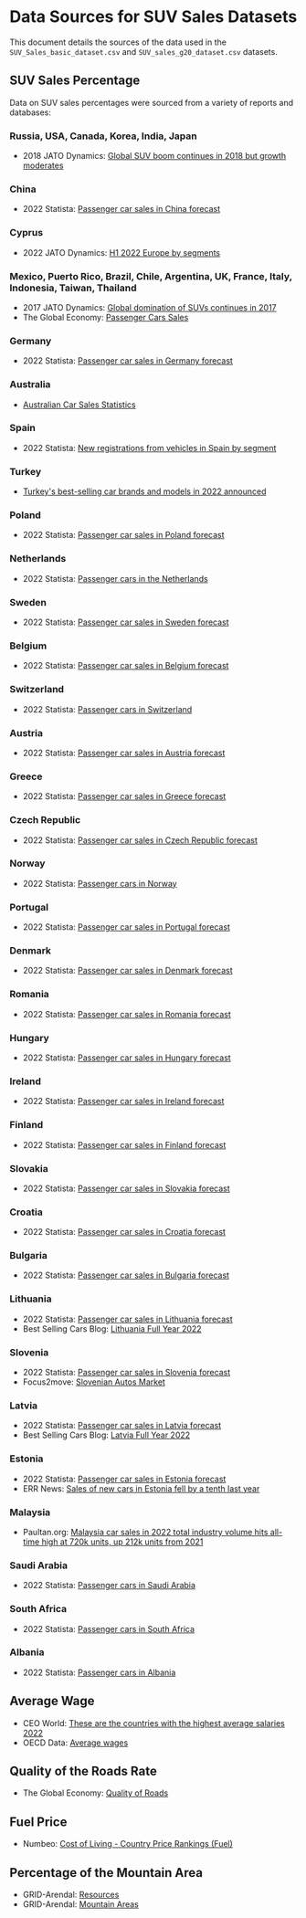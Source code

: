 # Data Sources for SUV Sales Datasets

This document details the sources of the data used in the `SUV_Sales_basic_dataset.csv` and `SUV_sales_g20_dataset.csv` datasets.

## SUV Sales Percentage

Data on SUV sales percentages were sourced from a variety of reports and databases:

### Russia, USA, Canada, Korea, India, Japan
- 2018 JATO Dynamics: [Global SUV boom continues in 2018 but growth moderates](https://www.jato.com/global-suv-boom-continues-in-2018-but-growth-moderates/)

### China
- 2022 Statista: [Passenger car sales in China forecast](https://www.statista.com/forecasts/754767/passenger-car-sales-in-china)

### Cyprus
- 2022 JATO Dynamics: [H1 2022 Europe by segments](https://www.jato.com/h1-2022-europe-by-segments/)

### Mexico, Puerto Rico, Brazil, Chile, Argentina, UK, France, Italy, Indonesia, Taiwan, Thailand
- 2017 JATO Dynamics: [Global domination of SUVs continues in 2017](https://www.jato.com/global-domination-suvs-continues-2017/)
- The Global Economy: [Passenger Cars Sales](https://www.theglobaleconomy.com/rankings/passenger_cars_sales/)

### Germany
- 2022 Statista: [Passenger car sales in Germany forecast](https://www.statista.com/forecasts/754754/passenger-car-sales-in-germany)

### Australia
- [Australian Car Sales Statistics](https://www.budgetdirect.com.au/car-insurance/research/australian-car-salesstatistics.html?fbclid=IwAR0GzrHPgNzIfT_1jh_-HDjk87B2ElfgQE-OB3p5MgnpSf13JV8ZFYzEtI)

### Spain
- 2022 Statista: [New registrations from vehicles in Spain by segment](https://www.statista.com/statistics/771656/new-registrations-from-vehicles-in-spainby-segment/)

### Turkey
- [Turkey's best-selling car brands and models in 2022 announced](https://europe-cities.com/2023/01/09/turkeys-best-selling-car-brands-and-modelsin-2022-announced/)

### Poland
- 2022 Statista: [Passenger car sales in Poland forecast](https://www.statista.com/forecasts/754761/passenger-car-sales-in-poland)

### Netherlands
- 2022 Statista: [Passenger cars in the Netherlands](https://www.statista.com/outlook/mmo/passenger-cars/netherlands)

### Sweden
- 2022 Statista: [Passenger car sales in Sweden forecast](https://www.statista.com/forecasts/754770/passenger-car-sales-in-sweden)

### Belgium
- 2022 Statista: [Passenger car sales in Belgium forecast](https://www.statista.com/forecasts/754775/passenger-car-sales-in-belgium)

### Switzerland
- 2022 Statista: [Passenger cars in Switzerland](https://www.statista.com/outlook/mmo/passenger-cars/switzerland)

### Austria
- 2022 Statista: [Passenger car sales in Austria forecast](https://www.statista.com/forecasts/754758/passenger-car-sales-in-austria)

### Greece
- 2022 Statista: [Passenger car sales in Greece forecast](https://www.statista.com/forecasts/754773/passenger-car-sales-in-greece)

### Czech Republic
- 2022 Statista: [Passenger car sales in Czech Republic forecast](https://www.statista.com/forecasts/754780/passenger-car-sales-in-czech-republic)

### Norway
- 2022 Statista: [Passenger cars in Norway](https://www.statista.com/outlook/mmo/passenger-cars/norway)

### Portugal
- 2022 Statista: [Passenger car sales in Portugal forecast](https://www.statista.com/forecasts/754766/passenger-car-sales-in-portugal)

### Denmark
- 2022 Statista: [Passenger car sales in Denmark forecast](https://www.statista.com/forecasts/754765/passenger-car-sales-in-denmark)

### Romania
- 2022 Statista: [Passenger car sales in Romania forecast](https://www.statista.com/forecasts/754772/passenger-car-sales-in-romania)

### Hungary
- 2022 Statista: [Passenger car sales in Hungary forecast](https://www.statista.com/forecasts/754762/passenger-car-sales-in-hungary)

### Ireland
- 2022 Statista: [Passenger car sales in Ireland forecast](https://www.statista.com/forecasts/754778/passenger-car-sales-in-ireland)

### Finland
- 2022 Statista: [Passenger car sales in Finland forecast](https://www.statista.com/forecasts/754777/passenger-car-sales-in-finland)

### Slovakia
- 2022 Statista: [Passenger car sales in Slovakia forecast](https://www.statista.com/forecasts/754760/passenger-car-sales-in-slovakia)

### Croatia
- 2022 Statista: [Passenger car sales in Croatia forecast](https://www.statista.com/forecasts/754768/passenger-car-sales-in-croatia)

### Bulgaria
- 2022 Statista: [Passenger car sales in Bulgaria forecast](https://www.statista.com/forecasts/754779/passenger-car-sales-in-bulgaria)

### Lithuania
- 2022 Statista: [Passenger car sales in Lithuania forecast](https://www.statista.com/forecasts/754776/passenger-car-sales-in-lithuania)
- Best Selling Cars Blog: [Lithuania Full Year 2022](https://bestsellingcarsblog.com/2023/02/lithuania-full-year-2022-toyota-rav4-1-nissan-qashqai-and-toyota-yaris-cross-impress-sales-off-18-6/)

### Slovenia
- 2022 Statista: [Passenger car sales in Slovenia forecast](https://www.statista.com/forecasts/754771/passenger-car-sales-in-slovenia)
- Focus2move: [Slovenian Autos Market](https://www.focus2move.com/slovenian-autos-market/)

### Latvia
- 2022 Statista: [Passenger car sales in Latvia forecast](https://www.statista.com/forecasts/754763/passenger-car-sales-in-latvia)
- Best Selling Cars Blog: [Latvia Full Year 2022](https://bestsellingcarsblog.com/2023/02/latvia-full-year-2022-dacia-duster-74-9-vwt-cross-45-5-toyota-rav4-45-1-shine-market-up-16-5/)

### Estonia
- 2022 Statista: [Passenger car sales in Estonia forecast](https://www.statista.com/forecasts/754757/passenger-car-sales-in-estonia)
- ERR News: [Sales of new cars in Estonia fell by a tenth last year](https://news.err.ee/1608844273/sales-of-new-cars-in-estonia-fell-by-a-tenth-lastyear)

### Malaysia
- Paultan.org: [Malaysia car sales in 2022 total industry volume hits all-time high at 720k units, up 212k units from 2021](https://paultan.org/2023/01/19/malaysia-car-sales-in-2022-total-industry-volume-hits-all-time-high-at-720k-units-up-212k-units-from-2021/)

### Saudi Arabia
- 2022 Statista: [Passenger cars in Saudi Arabia](https://www.statista.com/outlook/mmo/passenger-cars/saudi-arabia)

### South Africa
- 2022 Statista: [Passenger cars in South Africa](https://www.statista.com/outlook/mmo/passenger-cars/south-africa)

### Albania
- 2022 Statista: [Passenger cars in Albania](https://www.statista.com/outlook/mmo/passenger-cars/albania)

## Average Wage

- CEO World: [These are the countries with the highest average salaries 2022](https://ceoworld.biz/2022/08/15/these-are-the-countries-with-the-highest-averagesalaries-2022/)
- OECD Data: [Average wages](https://data.oecd.org/earnwage/average-wages.htm)

## Quality of the Roads Rate

- The Global Economy: [Quality of Roads](https://www.theglobaleconomy.com/rankings/roads_quality/)

## Fuel Price

- Numbeo: [Cost of Living - Country Price Rankings (Fuel)](https://www.numbeo.com/cost-of-living/country_price_rankings?itemId=24)

## Percentage of the Mountain Area

- GRID-Arendal: [Resources](https://www.grida.no/resources/12769)
- GRID-Arendal: [Mountain Areas](https://www.grida.no/resources/5032)
